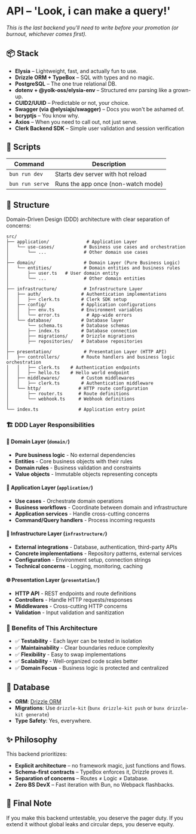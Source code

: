 # API – 'Look, i can make a query!'

*This is the last backend you'll need to write before your promotion (or burnout, whichever comes first).*

## 📦 Stack

* **Elysia** – Lightweight, fast, and actually fun to use.
* **Drizzle ORM + TypeBox** – SQL with types and no magic.
* **PostgreSQL** – The one true relational DB.
* **dotenv + @yolk-oss/elysia-env** – Structured env parsing like a grown-up.
* **CUID2/UUID** – Predictable or not, your choice.
* **Swagger (via @elysiajs/swagger)** – Docs you won't be ashamed of.
* **bcryptjs** – You know why.
* **Axios** – When you need to call out, not just serve.
* **Clerk Backend SDK** – Simple user validation and session verification

## 🚀 Scripts

| Command        | Description                             |
| -------------- | --------------------------------------- |
| `bun run dev`  | Starts dev server with hot reload       |
| `bun run serve`| Runs the app once (non-watch mode)      |

## 📂 Structure

Domain-Driven Design (DDD) architecture with clear separation of concerns:

```
src/
├── application/              # Application Layer
│   └── use-cases/           # Business use cases and orchestration
│       └── ...              # Other domain use cases
│
├── domain/                  # Domain Layer (Pure Business Logic)
│   └── entities/            # Domain entities and business rules
│       ├── user.ts   # User domain entity
│       └── ...              # Other domain entities
│
├── infrastructure/          # Infrastructure Layer
│   ├── auth/               # Authentication implementations
│   │   ├── clerk.ts        # Clerk SDK setup
│   ├── config/             # Application configurations
│   │   ├── env.ts          # Environment variables
│   │   └── error.ts          # App-wide errors
│   └── database/           # Database layer
│       └── schema.ts       # Database schemas
│       ├── index.ts        # Database connection
│       ├── migrations/     # Drizzle migrations
│       ├── repositories/   # Database repositories
│
├── presentation/            # Presentation Layer (HTTP API)
│   ├── controllers/        # Route handlers and business logic orchestration
│   │   ├── clerk.ts    # Authentication endpoints
│   │   ├── hello.ts    # Hello world endpoint
│   ├── middlewares/        # Custom middlewares
│   │   ├── clerk.ts        # Authentication middleware
│   └── http/              # HTTP route configuration
│       ├── router.ts      # Route definitions
│       └── webhook.ts     # Webhook definitions
│
└── index.ts               # Application entry point
```

### 🏗 DDD Layer Responsibilities

#### 🎯 Domain Layer (`domain/`)
- **Pure business logic** - No external dependencies
- **Entities** - Core business objects with their rules
- **Domain rules** - Business validation and constraints
- **Value objects** - Immutable objects representing concepts

#### 🔄 Application Layer (`application/`)
- **Use cases** - Orchestrate domain operations
- **Business workflows** - Coordinate between domain and infrastructure
- **Application services** - Handle cross-cutting concerns
- **Command/Query handlers** - Process incoming requests

#### 🔧 Infrastructure Layer (`infrastructure/`)
- **External integrations** - Database, authentication, third-party APIs
- **Concrete implementations** - Repository patterns, external services
- **Configuration** - Environment setup, connection strings
- **Technical concerns** - Logging, monitoring, caching

#### 🌐 Presentation Layer (`presentation/`)
- **HTTP API** - REST endpoints and route definitions
- **Controllers** - Handle HTTP requests/responses
- **Middlewares** - Cross-cutting HTTP concerns
- **Validation** - Input validation and sanitization

### 🎯 Benefits of This Architecture

- ✅ **Testability** - Each layer can be tested in isolation
- ✅ **Maintainability** - Clear boundaries reduce complexity
- ✅ **Flexibility** - Easy to swap implementations
- ✅ **Scalability** - Well-organized code scales better
- ✅ **Domain Focus** - Business logic is protected and centralized

## 💠 Database

* **ORM**: [Drizzle ORM](https://orm.drizzle.team/)
* **Migrations**: Use `drizzle-kit` (`bunx drizzle-kit push` or `bunx drizzle-kit generate`)
* **Type Safety**: Yes, everywhere.

## ✨ Philosophy

This backend prioritizes:

* **Explicit architecture** – no framework magic, just functions and flows.
* **Schema-first contracts** – TypeBox enforces it, Drizzle proves it.
* **Separation of concerns** – Routes ≠ Logic ≠ Database.
* **Zero BS DevX** – Fast iteration with Bun, no Webpack flashbacks.

## 🧠 Final Note

If you make this backend untestable, you deserve the pager duty.
If you extend it without global leaks and circular deps, you deserve equity.